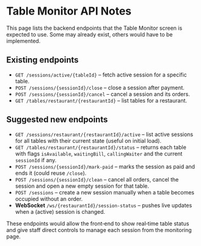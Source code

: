 # Table Monitor API Notes

This page lists the backend endpoints that the Table Monitor screen is expected to use. Some may already exist, others would have to be implemented.

## Existing endpoints
- `GET /sessions/active/{tableId}` – fetch active session for a specific table.
- `POST /sessions/{sessionId}/close` – close a session after payment.
- `POST /sessions/{sessionId}/cancel` – cancel a session and its orders.
- `GET /tables/restaurant/{restaurantId}` – list tables for a restaurant.

## Suggested new endpoints
- `GET /sessions/restaurant/{restaurantId}/active` – list active sessions for all tables with their current state (useful on initial load).
- `GET /tables/restaurant/{restaurantId}/status` – returns each table with flags `isAvailable`, `waitingBill`, `callingWaiter` and the current `sessionId` if any.
- `POST /sessions/{sessionId}/mark-paid` – marks the session as paid and ends it (could reuse `/close`).
- `POST /sessions/{sessionId}/clean` – cancel all orders, cancel the session and open a new empty session for that table.
- `POST /sessions` – create a new session manually when a table becomes occupied without an order.
- **WebSocket** `/ws/{restaurantId}/session-status` – pushes live updates when a (active) session is changed.

These endpoints would allow the front‑end to show real‑time table status and give staff direct controls to manage each session from the monitoring page.

